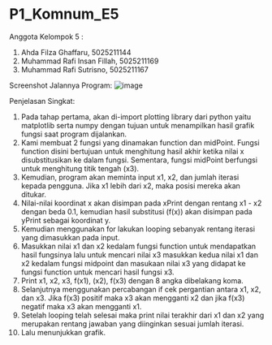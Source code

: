 # P1_Komnum_E5

Anggota Kelompok 5 :
  1. Ahda Filza Ghaffaru, 5025211144
  2. Muhammad Rafi Insan Fillah, 5025211169
  3. Muhammad Rafi Sutrisno, 5025211167

Screenshot Jalannya Program:
![image](https://user-images.githubusercontent.com/99827242/197975542-2fec3a1c-f8b0-4007-bbf2-fea02a0df2f1.png)


Penjelasan Singkat:
  1. Pada tahap pertama, akan di-import plotting library dari python yaitu matplotlib serta numpy dengan      tujuan untuk menampilkan hasil grafik fungsi saat program dijalankan.
  2. Kami membuat 2 fungsi yang dinamakan function dan midPoint. Fungsi function disini bertujuan untuk menghitung hasil akhir ketika nilai x disubstitusikan ke dalam fungsi. Sementara, fungsi midPoint berfungsi untuk menghitung titik tengah (x3).
  3. Kemudian, program akan meminta input x1, x2, dan jumlah iterasi kepada pengguna. Jika x1 lebih dari x2, maka posisi mereka akan ditukar.
  4. Nilai-nilai koordinat x akan disimpan pada xPrint dengan rentang x1 - x2 dengan beda 0.1, kemudian hasil substitusi (f(x)) akan disimpan pada yPrint sebagai koordinat y.
  5. Kemudian menggunakan for lakukan looping sebanyak rentang iterasi yang dimasukkan pada input.
  6. Masukkan nilai x1 dan x2 kedalam fungsi function untuk mendapatkan hasil fungsinya lalu untuk mencari nilai x3 masukkan kedua nilai x1 dan x2 kedalam fungsi midpoint dan masukaan nilai x3 yang didapat ke fungsi function untuk mencari hasil fungsi x3.
  7. Print x1, x2, x3, f(x1), (x2), f(x3) dengan 8 angka dibelakang koma.
  8. Selanjutnya menggunakan percabangan if cek pergantian antara x1, x2,  dan x3. Jika f(x3) positif maka x3 akan mengganti x2 dan jika f(x3) negatif maka x3 akan mengganti x1. 
  9. Setelah looping telah selesai maka print nilai terakhir dari x1 dan x2 yang merupakan rentang jawaban yang diinginkan sesuai jumlah iterasi.
  10. Lalu menunjukkan grafik.

